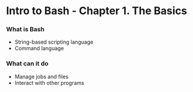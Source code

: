 # Intro to Bash - Chapter 1. The Basics

### What is Bash
- String-based scripting language
- Command language

### What can it do
- Manage jobs and files
- Interact with other programs
